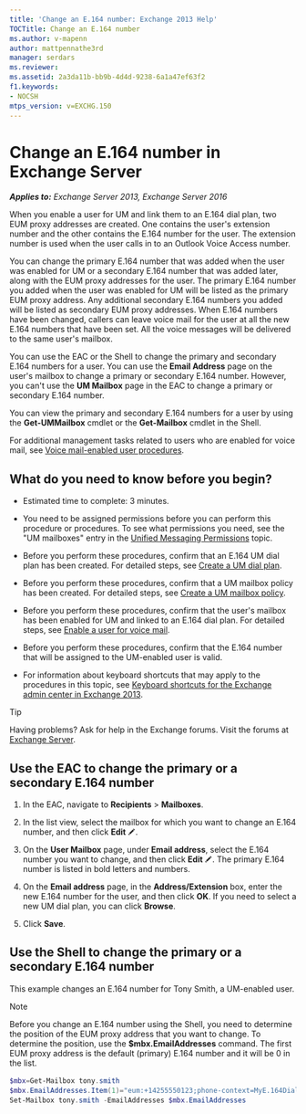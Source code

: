 ```yaml
---
title: 'Change an E.164 number: Exchange 2013 Help'
TOCTitle: Change an E.164 number
ms.author: v-mapenn
author: mattpennathe3rd
manager: serdars
ms.reviewer:
ms.assetid: 2a3da11b-bb9b-4d4d-9238-6a1a47ef63f2
f1.keywords:
- NOCSH
mtps_version: v=EXCHG.150
---
```


# Change an E.164 number in Exchange Server

_**Applies to:** Exchange Server 2013, Exchange Server 2016_

When you enable a user for UM and link them to an E.164 dial plan, two EUM proxy addresses are created. One contains the user's extension number and the other contains the E.164 number for the user. The extension number is used when the user calls in to an Outlook Voice Access number.

You can change the primary E.164 number that was added when the user was enabled for UM or a secondary E.164 number that was added later, along with the EUM proxy addresses for the user. The primary E.164 number you added when the user was enabled for UM will be listed as the primary EUM proxy address. Any additional secondary E.164 numbers you added will be listed as secondary EUM proxy addresses. When E.164 numbers have been changed, callers can leave voice mail for the user at all the new E.164 numbers that have been set. All the voice messages will be delivered to the same user's mailbox.

You can use the EAC or the Shell to change the primary and secondary E.164 numbers for a user. You can use the **Email Address** page on the user's mailbox to change a primary or secondary E.164 number. However, you can't use the **UM Mailbox** page in the EAC to change a primary or secondary E.164 number.

You can view the primary and secondary E.164 numbers for a user by using the **Get-UMMailbox** cmdlet or the **Get-Mailbox** cmdlet in the Shell.

For additional management tasks related to users who are enabled for voice mail, see [Voice mail-enabled user procedures](voice-mail-enabled-user-procedures-exchange-2013-help.md).

## What do you need to know before you begin?

- Estimated time to complete: 3 minutes.

- You need to be assigned permissions before you can perform this procedure or procedures. To see what permissions you need, see the "UM mailboxes" entry in the [Unified Messaging Permissions](https://technet.microsoft.com/library/d326c3bc-8f33-434a-bf02-a83cc26a5498.aspx) topic.

- Before you perform these procedures, confirm that an E.164 UM dial plan has been created. For detailed steps, see [Create a UM dial plan](create-um-dial-plan-exchange-2013-help.md).

- Before you perform these procedures, confirm that a UM mailbox policy has been created. For detailed steps, see [Create a UM mailbox policy](create-um-mailbox-policy-exchange-2013-help.md).

- Before you perform these procedures, confirm that the user's mailbox has been enabled for UM and linked to an E.164 dial plan. For detailed steps, see [Enable a user for voice mail](enable-a-user-for-voice-mail-exchange-2013-help.md).

- Before you perform these procedures, confirm that the E.164 number that will be assigned to the UM-enabled user is valid.

- For information about keyboard shortcuts that may apply to the procedures in this topic, see [Keyboard shortcuts for the Exchange admin center in Exchange 2013](keyboard-shortcuts-in-the-exchange-admin-center-2013-help.md).

> [!TIP]
> Having problems? Ask for help in the Exchange forums. Visit the forums at [Exchange Server](https://go.microsoft.com/fwlink/p/?linkId=60612).

## Use the EAC to change the primary or a secondary E.164 number

1. In the EAC, navigate to **Recipients** \> **Mailboxes**.

2. In the list view, select the mailbox for which you want to change an E.164 number, and then click **Edit** ![Edit icon](images/ITPro_EAC_EditIcon.gif).

3. On the **User Mailbox** page, under **Email address**, select the E.164 number you want to change, and then click **Edit** ![Edit icon](images/ITPro_EAC_EditIcon.gif). The primary E.164 number is listed in bold letters and numbers.

4. On the **Email address** page, in the **Address/Extension** box, enter the new E.164 number for the user, and then click **OK**. If you need to select a new UM dial plan, you can click **Browse**.

5. Click **Save**.

## Use the Shell to change the primary or a secondary E.164 number

This example changes an E.164 number for Tony Smith, a UM-enabled user.

> [!NOTE]
> Before you change an E.164 number using the Shell, you need to determine the position of the EUM proxy address that you want to change. To determine the position, use the **$mbx.EmailAddresses** command. The first EUM proxy address is the default (primary) E.164 number and it will be 0 in the list.

```powershell
$mbx=Get-Mailbox tony.smith
$mbx.EmailAddresses.Item(1)="eum:+14255550123;phone-context=MyE.164DialPlan.contoso.com"
Set-Mailbox tony.smith -EmailAddresses $mbx.EmailAddresses
```
